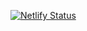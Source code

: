 [![Netlify Status](https://api.netlify.com/api/v1/badges/c7369c70-09f7-41d6-97a0-1329718cf72c/deploy-status)](https://app.netlify.com/sites/ww0cj-radio/deploys)